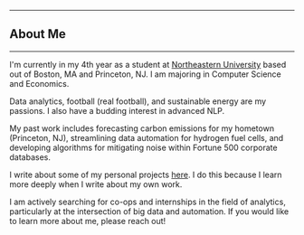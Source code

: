 

---

## About Me

---

I'm currently in my 4th year as a student at [Northeastern University](https://www.khoury.northeastern.edu/) based out of Boston, MA and Princeton, NJ. I am majoring in Computer Science and Economics. 

Data analytics, football (real football), and sustainable energy are my passions. I also have a budding interest in advanced NLP.

My past work includes forecasting carbon emissions for my hometown (Princeton, NJ), streamlining data automation for hydrogen fuel cells, and developing algorithms for mitigating noise within Fortune 500 corporate databases. 

I write about some of my personal projects [here](https://medium.com/@patel.dea). I do this because I learn more deeply when I write about my own work.

I am actively searching for co-ops and internships in the field of analytics, particularly at the intersection of big data and automation. If you would like to learn more about me, please reach out!

